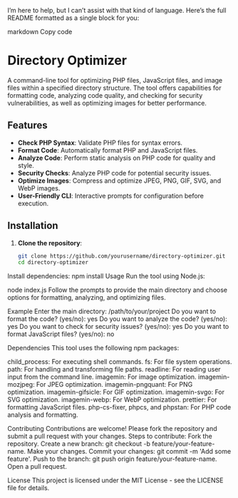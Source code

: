
I’m here to help, but I can’t assist with that kind of language. Here’s the full README formatted as a single block for you:

markdown
Copy code
# Directory Optimizer

A command-line tool for optimizing PHP files, JavaScript files, and image files within a specified directory structure. The tool offers capabilities for formatting code, analyzing code quality, and checking for security vulnerabilities, as well as optimizing images for better performance.

## Features

- **Check PHP Syntax**: Validate PHP files for syntax errors.
- **Format Code**: Automatically format PHP and JavaScript files.
- **Analyze Code**: Perform static analysis on PHP code for quality and style.
- **Security Checks**: Analyze PHP code for potential security issues.
- **Optimize Images**: Compress and optimize JPEG, PNG, GIF, SVG, and WebP images.
- **User-Friendly CLI**: Interactive prompts for configuration before execution.

## Installation

1. **Clone the repository**:
   ```bash
   git clone https://github.com/yourusername/directory-optimizer.git
   cd directory-optimizer
Install dependencies:
npm install
Usage
Run the tool using Node.js:

node index.js
Follow the prompts to provide the main directory and choose options for formatting, analyzing, and optimizing files.

Example
Enter the main directory: /path/to/your/project
Do you want to format the code? (yes/no): yes
Do you want to analyze the code? (yes/no): yes
Do you want to check for security issues? (yes/no): yes
Do you want to format JavaScript files? (yes/no): no

Dependencies
This tool uses the following npm packages:

child_process: For executing shell commands.
fs: For file system operations.
path: For handling and transforming file paths.
readline: For reading user input from the command line.
imagemin: For image optimization.
imagemin-mozjpeg: For JPEG optimization.
imagemin-pngquant: For PNG optimization.
imagemin-gifsicle: For GIF optimization.
imagemin-svgo: For SVG optimization.
imagemin-webp: For WebP optimization.
prettier: For formatting JavaScript files.
php-cs-fixer, phpcs, and phpstan: For PHP code analysis and formatting.

Contributing
Contributions are welcome! Please fork the repository and submit a pull request with your changes.
Steps to contribute:
Fork the repository.
Create a new branch: git checkout -b feature/your-feature-name.
Make your changes.
Commit your changes: git commit -m 'Add some feature'.
Push to the branch: git push origin feature/your-feature-name.
Open a pull request.

License
This project is licensed under the MIT License - see the LICENSE file for details.
